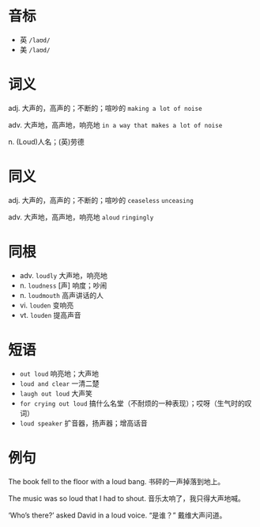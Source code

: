 # 音标

- 英 `/laʊd/`
- 美 `/laʊd/`

# 词义

adj. 大声的，高声的；不断的；喧吵的
`making a lot of noise`

adv. 大声地，高声地，响亮地
`in a way that makes a lot of noise`

n. (Loud)人名；(英)劳德


# 同义

adj. 大声的，高声的；不断的；喧吵的
`ceaseless` `unceasing`

adv. 大声地，高声地，响亮地
`aloud` `ringingly`

# 同根

- adv. `loudly` 大声地，响亮地
- n. `loudness` [声] 响度；吵闹
- n. `loudmouth` 高声讲话的人
- vi. `louden` 变响亮
- vt. `louden` 提高声音

# 短语

- `out loud` 响亮地；大声地
- `loud and clear` 一清二楚
- `laugh out loud` 大声笑
- `for crying out loud` 搞什么名堂（不耐烦的一种表现）；哎呀（生气时的叹词）
- `loud speaker` 扩音器，扬声器；增高话音

# 例句

The book fell to the floor with a loud bang.
书砰的一声掉落到地上。

The music was so loud that I had to shout.
音乐太响了，我只得大声地喊。

‘Who’s there?’ asked David in a loud voice.
“是谁？” 戴维大声问道。


